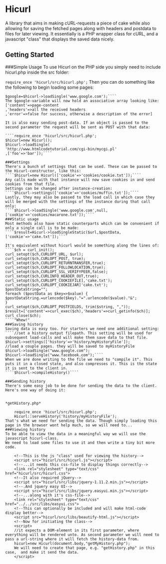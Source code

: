 # Hicurl
A library that aims in making cURL-requests a piece of cake while also allowing for saving the fetched pages along with headers and postdata to files for later viewing.
It essentially is a PHP wrapper class for cURL, and a javascript "class" that displays the saved data nicely.


## Getting Started
###Simple Usage
To use Hicurl on the PHP side you simply need to include hicurl.php inside the src folder:

````require_once 'hicurl/src/hicurl.php';````
Then you can do something like the following to begin loading some pages:

````$hicurl=new Hicurl();
$google=$hicurl->loadSingle('www.google.com');````
The $google-variable will now hold an associative array looking like:
['content'=>page-content
,'headers'=>all the received headers
,'error'=>false for success, otherwise a description of the error]

It is also easy sending post-data. If an object is passed to the second parameter the request will be sent as POST with that data:

````require_once 'hicurl/src/hicurl.php';
$hicurl=new Hicurl();
$hicurl->loadSingle(
'http://www.htmlcodetutorial.com/cgi-bin/mycgi.pl'
,['foo'=>'bar']);````

###Settings
There's a bunch of settings that can be used. These can be passed to the Hicurl-constructor, like this:
````$hicurl=new Hicurl(['cookie'=>'cookies/cookie.txt']);````
Any calls made with that instance will now save cookies in and send cookies from that file.
Settings can be changed after instance-creation:
````$hicurl->settings(['cookie'=>'cookies/muffin.txt']);````
Lastly, they may also be passed to the load call in which case they will be merged with the settings of the instance during that call only:
````$hicurl->loadSingle('www.google.com',null,['cookie'=>'cookies/macarone.txt']);````
###Static usage
Most methods also have static counterparts which can be convenient if only a single call is to be made:
````$result=Hicurl->loadSingleStatic($url,$postData,['cookie'=>'cake.txt']);````

It's equivalent without hicurl would be something along the lines of: 
````$ch = curl_init();
curl_setopt($ch,CURLOPT_URL, $url);
curl_setopt($ch,CURLOPT_POST, true);
curl_setopt($ch,CURLOPT_RETURNTRANSFER,true);
curl_setopt($ch,CURLOPT_FOLLOWLOCATION,true);
curl_setopt($ch,CURLOPT_SSL_VERIFYPEER,false);
curl_setopt($ch,CURLINFO_HEADER_OUT,true);
curl_setopt($ch,CURLOPT_COOKIEFILE],'cake.txt');
curl_setopt($ch,CURLOPT_COOKIEJAR]'cake.txt');
$postDataString="";
foreach ($postData as $key=>$value) {
$postDataString.=urlencode($key)."=".urlencode($value)."&";
}
curl_setopt($ch,CURLOPT_POSTFIELDS, trim($string, ","));
$result=['content'=>curl_exec($ch),'headers'=>curl_getinfo($ch)];
curl_close($ch);
````"Whew!"
###Saving history
Saving data is easy too. For starters we need one additional setting:
````//set a history output filepath. This setting will be used for subsequent load-calls and will make them save data to that file.
$hicurl->settings(['history'=>'history/myHistoryFile']);
//load a couple pages. they will be saved to myHistoryFile
$hicurl->loadSingle("www.google.com");
$hicurl->loadSingle("www.facebook.com");````
When we are done writing to the file we need to "compile it". This puts it in a closed state, and also compresses it. This is the state it is sent to the client in.
````$hicurl->compileHistory()````

###Sending history
There's some easy job to be done for sending the data to the client. Here's one way of doing it:


*getHistory.php*

    require_once 'hicurl/src/hicurl.php';
    Hicurl::serveHistory('history/myHistoryFile');
That's what we need for sending the data. Though simply loading this page in the browser wont help much, so we will need to...
###Viewing history
To be able to view the data in a meaningful way we will use the javascript hicurl-class.
We need to load some files to use it and then write a tiny bit more code.

    <!--This is the js "class" used for viewing the history-->
    <script src="hicurl/src/hicurl.js"></script>
    <!--...it needs this css-file to display things correctly-->
    <link rel="stylesheet" type="text/css" href="hicurl/src/hicurl.css">
    <!--It also required jQuery-->
    <script src="hicurl/src/libs/jquery-1.11.2.min.js"></script>
    <!--.And jquery easy UI-->
    <script src="hicurl/src/libs/jquery.easyui.min.js"></script>
    <!--...along with it's css-file-->
    <link rel="stylesheet" type="text/css" href="../../src/libs/easyui.css">
    <!--This can optionally be included and will make html-code display better-->
    <script src="hicurl/src/libs/beautify-html.js"></script>
    <!--Now for initiating the class-->
    <script>
    //it expects a DOM-element in its first parameter, where everything will be rendered unto. As second parameter we will need to pass a url-string where it will fetch the history-data from. 
    hicurl=new Hicurl(document.body,"getMyHistory.php");
    We will need to create that page, e.g. "getHistory.php" in this case,  and make it send the data.
    </script>

